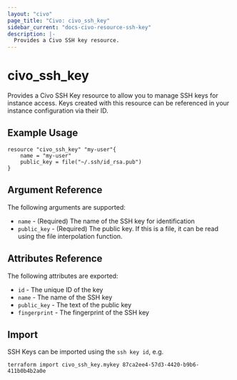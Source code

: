 ```yaml
---
layout: "civo"
page_title: "Civo: civo_ssh_key"
sidebar_current: "docs-civo-resource-ssh-key"
description: |-
  Provides a Civo SSH key resource.
---
```


# civo\_ssh_key

Provides a Civo SSH Key resource to allow you to manage SSH keys for instance access. Keys created with this resource can be referenced in your instance configuration via their ID.

## Example Usage

```hcl
resource "civo_ssh_key" "my-user"{
    name = "my-user"
    public_key = file("~/.ssh/id_rsa.pub")
}
```

## Argument Reference

The following arguments are supported:

* `name` - (Required) The name of the SSH key for identification
* `public_key` - (Required) The public key. If this is a file, it
can be read using the file interpolation function.

## Attributes Reference

The following attributes are exported:

* `id` - The unique ID of the key
* `name` - The name of the SSH key
* `public_key` - The text of the public key
* `fingerprint` - The fingerprint of the SSH key

## Import

SSH Keys can be imported using the `ssh key id`, e.g.

```
terraform import civo_ssh_key.mykey 87ca2ee4-57d3-4420-b9b6-411b0b4b2a0e
```

